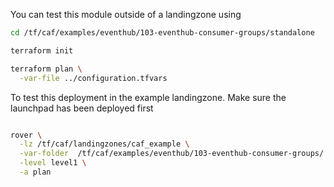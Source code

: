 You can test this module outside of a landingzone using

```bash
cd /tf/caf/examples/eventhub/103-eventhub-consumer-groups/standalone

terraform init

terraform plan \
  -var-file ../configuration.tfvars 

```

To test this deployment in the example landingzone. Make sure the launchpad has been deployed first

```bash

rover \
  -lz /tf/caf/landingzones/caf_example \
  -var-folder  /tf/caf/examples/eventhub/103-eventhub-consumer-groups/ \
  -level level1 \
  -a plan

```